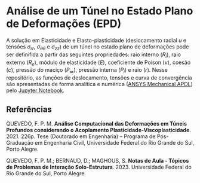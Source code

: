 # Análise de um Túnel no Estado Plano de Deformações (EPD)

A solução em Elasticidade e Elasto-plasticidade (deslocamento radial $u$ e tensões $\sigma_{rr}$, $\sigma_{\theta\theta}$ e $\sigma_{zz}$) de um túnel no estado plano de deformações pode ser definifida a partir das seguintes propriedades: raio interno ($R_i$), raio externo ($R_e$), módulo de elasticidade ($E$), coeficiente de Poison ($\nu$), coesão ($c$), pressão do maciço ($P_\infty$), pressão  interna ($P_i$) e raio ($r$). Nesse repositório, as funções de deslocamento, tensões e curva de convergência são apresentadas de forma analítica e numérica ([ANSYS Mechanical APDL](https://github.com/danielekauctz/Tunel_EPD/blob/5860ce75bd0781a018eb8d966e55c625c7ffb1ae/Script_APDL_Ansys.txt)) pelo [Jupyter Notebook](https://nbviewer.org/github/danielekauctz/Tunel_EPD/blob/e6198543983707cfa4cc823e91be185e01756bf6/T%C3%BAnel%20EPD.ipynb).

## Referências

QUEVEDO, F. P. M. <b>Análise Computacional das Deformações em Túneis Profundos considerando o Acoplamento Plasticidade-Viscoplasticidade</b>. 2021. 226p. Tese (Doutorado em Engenharia) – Programa de Pós-Graduação em Engenharia Civil, Universidade Federal do Rio Grande do Sul, Porto Alegre.

QUEVEDO, F. P. M.; BERNAUD, D.; MAGHOUS, S. <b>Notas de Aula - Tópicos de Problemas de Interação Solo-Estrutura</b>. 2023. Universidade Federal do Rio Grande do Sul, Porto Alegre.
